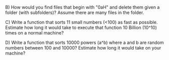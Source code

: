 B) How would you find files that begin with "0aH" and delete them given a folder (with subfolders)? Assume there are many files in the folder.

C) Write a function that sorts 11 small numbers (<100) as fast as possible. Estimate how long it would take to execute that function 10 Billion (10^10) times on a normal machine?

D) Write a function that sorts 10000 powers (a^b) where a and b are random numbers between 100 and 10000? Estimate how long it would take on your machine?

